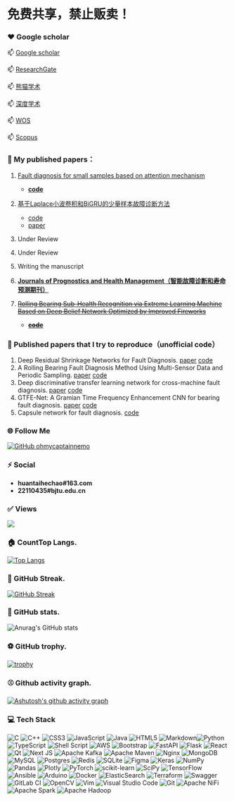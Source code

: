 <!--
**liguge/liguge** is a ✨ _special_ ✨ repository because its `README.md` (this file) appears on your GitHub profile.


<h1 align="center"><img src="https://media.giphy.com/media/1nctTrbXXmMHUVAaOo/giphy.gif" width="100%"></h1>

<h1 align="center">Hi <img src="https://media.giphy.com/media/RzqkoOmhuh86XsECvl/giphy.gif" width="50">, I'm chao He!</h1>

Here are some ideas to get you started:

- 🔭 I’m currently working on ...
- 🌱 I’m currently learning ...
- 👯 I’m looking to collaborate on ...
- 🤔 I’m looking for help with ...
- 💬 Ask me about ...
- 📫 How to reach me: ...
- 😄 Pronouns: ...
- ⚡ Fun fact: ...
-->
# 免费共享，禁止贩卖！

### ❤️ Google scholar

  📫         [Google scholar](https://scholar.google.com/citations?user=1DtpMlAAAAAJ&hl=en)
    
  📫         [ResearchGate](https://www.researchgate.net/profile/Chao-He-64)

  📫         [熊猫学术](https://sc.panda321.com/citations?user=1DtpMlAAAAAJ&hl=zh-CN&oi=sra)
  
  📫         [深度学术](https://xs2.zidianzhan.net/citations?user=1DtpMlAAAAAJ&hl=zh-CN&oi=sra)

  📫         [WOS](https://www.webofscience.com/wos/author/record/HCJ-0483-2022)
 
  📫         [Scopus](https://www.scopus.com/authid/detail.uri?authorId=57222401905)


### 🌱 My published papers：
1. [Fault diagnosis for small samples based on attention mechanism](https://doi.org/10.1016/j.measurement.2021.110242)    

   -  [**code**](https://github.com/liguge/Fault-diagnosis-for-small-samples-based-on-attention-mechanism)

2. [基于Laplace小波卷积和BiGRU的少量样本故障诊断方法](https://doi.org/10.13465/j.cnki.jvs.2022.24.006)
   - [code](https://github.com/liguge/DLWCB)     
   - [paper](https://doi.org/10.13465/j.cnki.jvs.2022.24.006)

3. Under Review

4. Under Review

6. Writing the manuscript

5. **[Journals of Prognostics and Health Management（智能故障诊断和寿命预测期刊）](https://github.com/liguge/Journals-for-Prognostics-and-Health-Management)**

6. ~~[Rolling Bearing Sub-Health Recognition via Extreme Learning Machine Based on Deep Belief Network Optimized by Improved Fireworks](https://doi.org/10.1109/ACCESS.2021.3064962)~~     

   -  ~~[**code**](https://github.com/liguge/FWA-DBN-ELM-for-intelligent-fault-diagnosis)~~

   

### 💬 Published papers that I try to reproduce（unofficial code）

1. Deep Residual Shrinkage Networks for Fault Diagnosis. [paper](https://doi.org/10.1109/TII.2019.2943898) [code](https://github.com/liguge/Deep-Residual-Shrinkage-Networks-for-intelligent-fault-diagnosis-DRSN-)
3. A Rolling Bearing Fault Diagnosis Method Using Multi-Sensor Data and Periodic Sampling. [paper](https://doi.org/10.1109/ICME52920.2022.9859658) [code](https://github.com/liguge/MDPS_pytorch)
4. Deep discriminative transfer learning network for cross-machine fault diagnosis. [paper](https://doi.org/10.1016/j.ymssp.2022.109884) [code](https://github.com/liguge/DDTLN)
5. GTFE-Net: A Gramian Time Frequency Enhancement CNN for bearing fault diagnosis. [paper](https://doi.org/10.1016/j.engappai.2022.105794) [code](https://github.com/liguge/GTFENet_pytorch)
6. Capsule network for fault diagnosis. [code](https://github.com/liguge/Capsule-network-for-fault-diagnosis)


### 🌐 Follow Me

[![GitHub ohmycaptainnemo](https://img.shields.io/github/followers/liguge?label=follow&style=social)](https://github.com/liguge)

### ⚡ Social

 - **huantaihechao#163.com**
 - **22110435#bjtu.edu.cn**

### ✅ Views
![](http://profile-counter.glitch.me/liguge/count.svg)

### 🏠 CountTop Langs.

[![Top Langs](https://github-readme-stats.vercel.app/api/top-langs/?username=liguge&layout=compact)](https://github.com/anuraghazra/github-readme-stats)

### 🎁 GitHub Streak.

[![GitHub Streak](https://github-readme-streak-stats.herokuapp.com/?user=liguge&theme=dark)](https://git.io/streak-stats)

### 🏀 GitHub stats.

![Anurag's GitHub stats](https://github-readme-stats.vercel.app/api?username=liguge&show_icons=true&theme=tokyonight)

### ⚽ GitHub trophy.

[![trophy](https://github-profile-trophy.vercel.app/?username=liguge&theme=monokai)](https://github.com/ryo-ma/github-profile-trophy)

### ⚾ Github activity graph.

[![Ashutosh's github activity graph](https://activity-graph.herokuapp.com/graph?username=liguge&theme=xcode)](https://github.com/ashutosh00710/github-readme-activity-graph)
### 💻 Tech Stack

![C](https://img.shields.io/badge/c-%2300599C.svg?style=plastic&logo=c&logoColor=white) ![C++](https://img.shields.io/badge/c++-%2300599C.svg?style=plastic&logo=c%2B%2B&logoColor=white) ![CSS3](https://img.shields.io/badge/css3-%231572B6.svg?style=plastic&logo=css3&logoColor=white) ![JavaScript](https://img.shields.io/badge/javascript-%23323330.svg?style=plastic&logo=javascript&logoColor=%23F7DF1E) ![Java](https://img.shields.io/badge/java-%23ED8B00.svg?style=plastic&logo=java&logoColor=white) ![HTML5](https://img.shields.io/badge/html5-%23E34F26.svg?style=plastic&logo=html5&logoColor=white) ![Markdown](https://img.shields.io/badge/markdown-%23000000.svg?style=plastic&logo=markdown&logoColor=white)![Python](https://img.shields.io/badge/python-3670A0?style=plastic&logo=python&logoColor=ffdd54) ![TypeScript](https://img.shields.io/badge/typescript-%23007ACC.svg?style=plastic&logo=typescript&logoColor=white) ![Shell Script](https://img.shields.io/badge/shell_script-%23121011.svg?style=plastic&logo=gnu-bash&logoColor=white) ![AWS](https://img.shields.io/badge/AWS-%23FF9900.svg?style=plastic&logo=amazon-aws&logoColor=white) ![Bootstrap](https://img.shields.io/badge/bootstrap-%23563D7C.svg?style=plastic&logo=bootstrap&logoColor=white) ![FastAPI](https://img.shields.io/badge/FastAPI-005571?style=plastic&logo=fastapi) ![Flask](https://img.shields.io/badge/flask-%23000.svg?style=plastic&logo=flask&logoColor=white) ![React](https://img.shields.io/badge/react-%2320232a.svg?style=plastic&logo=react&logoColor=%2361DAFB) ![Qt](https://img.shields.io/badge/Qt-%23217346.svg?style=plastic&logo=Qt&logoColor=white) ![Next JS](https://img.shields.io/badge/Next-black?style=plastic&logo=next.js&logoColor=white) ![Apache Kafka](https://img.shields.io/badge/Apache%20Kafka-000?style=plastic&logo=apachekafka) ![Apache Maven](https://img.shields.io/badge/Apache%20Maven-C71A36?style=plastic&logo=Apache%20Maven&logoColor=white) ![Nginx](https://img.shields.io/badge/nginx-%23009639.svg?style=plastic&logo=nginx&logoColor=white) ![MongoDB](https://img.shields.io/badge/MongoDB-%234ea94b.svg?style=plastic&logo=mongodb&logoColor=white) ![MySQL](https://img.shields.io/badge/mysql-%2300f.svg?style=plastic&logo=mysql&logoColor=white) ![Postgres](https://img.shields.io/badge/postgres-%23316192.svg?style=plastic&logo=postgresql&logoColor=white) ![Redis](https://img.shields.io/badge/redis-%23DD0031.svg?style=plastic&logo=redis&logoColor=white) ![SQLite](https://img.shields.io/badge/sqlite-%2307405e.svg?style=plastic&logo=sqlite&logoColor=white) ![Figma](https://img.shields.io/badge/figma-%23F24E1E.svg?style=plastic&logo=figma&logoColor=white) ![Keras](https://img.shields.io/badge/Keras-%23D00000.svg?style=plastic&logo=Keras&logoColor=white) ![NumPy](https://img.shields.io/badge/numpy-%23013243.svg?style=plastic&logo=numpy&logoColor=white) ![Pandas](https://img.shields.io/badge/pandas-%23150458.svg?style=plastic&logo=pandas&logoColor=white) ![Plotly](https://img.shields.io/badge/Plotly-%233F4F75.svg?style=plastic&logo=plotly&logoColor=white) ![PyTorch](https://img.shields.io/badge/PyTorch-%23EE4C2C.svg?style=plastic&logo=PyTorch&logoColor=white) ![scikit-learn](https://img.shields.io/badge/scikit--learn-%23F7931E.svg?style=plastic&logo=scikit-learn&logoColor=white) ![SciPy](https://img.shields.io/badge/SciPy-%230C55A5.svg?style=plastic&logo=scipy&logoColor=%white) ![TensorFlow](https://img.shields.io/badge/TensorFlow-%23FF6F00.svg?style=plastic&logo=TensorFlow&logoColor=white) ![Ansible](https://img.shields.io/badge/ansible-%231A1918.svg?style=plastic&logo=ansible&logoColor=white) ![Arduino](https://img.shields.io/badge/-Arduino-00979D?style=plastic&logo=Arduino&logoColor=white) ![Docker](https://img.shields.io/badge/docker-%230db7ed.svg?style=plastic&logo=docker&logoColor=white) ![ElasticSearch](https://img.shields.io/badge/-ElasticSearch-005571?style=plastic&logo=elasticsearch) ![Terraform](https://img.shields.io/badge/terraform-%235835CC.svg?style=plastic&logo=terraform&logoColor=white) ![Swagger](https://img.shields.io/badge/-Swagger-%23Clojure?style=plastic&logo=swagger&logoColor=white) ![GitLab CI](https://img.shields.io/badge/gitlab%20ci-%23181717.svg?style=plastic&logo=gitlab&logoColor=white) ![OpenCV](https://img.shields.io/badge/opencv-%23white.svg?style=plastic&logo=opencv&logoColor=white) ![Vim](https://img.shields.io/badge/VIM-%2311AB00.svg?style=plastic&logo=vim&logoColor=white) ![Visual Studio Code](https://img.shields.io/badge/Visual%20Studio%20Code-0078d7.svg?style=plastic&logo=visual-studio-code&logoColor=white) ![Git](https://img.shields.io/badge/git-%23F05033.svg?style=plastic&logo=git&logoColor=white) ![Apache NiFi](https://img.shields.io/badge/-Apache%20NiFi-9cf?style=plastic&logoColor=white) ![Apache Spark](https://img.shields.io/badge/-Apache%20Spark-blue?style=plastic&logoColor=black) ![Apache Hadoop](https://img.shields.io/badge/-Apache%20Hadoop-blueviolet?style=plastic&logoColor=black)
